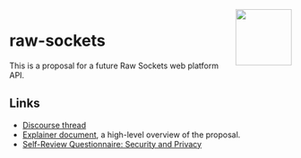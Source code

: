 <img src="https://wicg.github.io/raw-sockets/logo-socket.svg" height="100" align=right>

# raw-sockets

This is a proposal for a future Raw Sockets web platform API.

## Links

* [Discourse thread](https://discourse.wicg.io/t/filling-the-remaining-gap-between-websocket-webrtc-and-webtranspor/4366)
* [Explainer document](docs/explainer.md), a high-level overview of the proposal.
* [Self-Review Questionnaire: Security and Privacy](docs/security-privacy-self-review.md)

